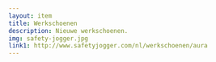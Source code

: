 ```yaml
--- 
layout: item
title: Werkschoenen
description: Nieuwe werkschoenen.
img: safety-jogger.jpg
link1: http://www.safetyjogger.com/nl/werkschoenen/aura
---
```


